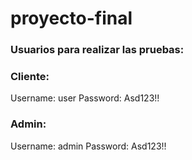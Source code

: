 # proyecto-final

### Usuarios para realizar las pruebas:
### Cliente:
Username: user
Password: Asd123!!

### Admin:
Username: admin
Password: Asd123!!
